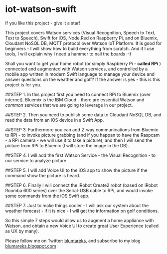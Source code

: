 # iot-watson-swift
If you like this project - give it a star!

This project covers Watson services (Visual Recognition, Speech to Text, Text to Speech),  Swift for iOS, Node.Red on Raspberry Pi, and on Bluemix, Cloudant NoSQL DB, MQTT protocol over Watson IoT Platform. It is good for beginners - I will show how to build everything from scratch. And if I use tools, I will explain why I need a hammer to nail the boards :-)

Shall you want to get your home robot (or simply Raspberry Pi - **called RPi** ) connected and augmented with Watson services, and controlled by a mobile app written in modern Swift language to manage your device and answer questions on the weather and golf? If the answer is yes - this is this project is for you.

##STEP 1. 
In this project first you need to connect RPi to Bluemix (over internet). Bluemix is the IBM Cloud - there are essential Watson and *common* services that we are going to leverage in our project.

##STEP 2. 
Then you need to publish some data to Cloudant NoSQL DB, and read the data from an iOS device in a Swift App.

##STEP 3.
Furthermore you can add 2-way communications from Bluemix to RPi - to invoke picture grabbing (and if you happan to have the Raspcam - a RPi camera - we will use it to take a picture), and then I will send the picture from RPi to Bluemix (I will store the image in the DB).

##STEP 4.
I will add the first Watson Service - the Visual Recognition - to our service to analyze picture

##STEP 5.
I will add Voice UI to the iOS app to show the picture if the command show the picture is heard.

##STEP 6.
Finally I will connect the iRobot Create2 robot (based on iRobot Roomba 600 series) over the Serial-USB cable to RPi, and would invoke some commands from the iOS Swift app. 

##STEP 7.
Just to make things cooler - I will ask our system about the weather forecast - if it is nice - I will get the information on golf conditions.

So this simple 7 steps would allow us to augment a home appliance with Watson, and obtain a new Voice UI to create great User Experience (called as UX by many).

Please follow me on Twitter: [blumareks](https://twitter.com/blumareks), and subscribe to my blog [blumareks.blogspot.com](http://blumareks.blogspot.com)
